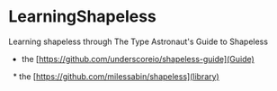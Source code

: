 # LearningShapeless
Learning shapeless through The Type Astronaut's Guide to Shapeless

   * the [https://github.com/underscoreio/shapeless-guide](Guide)
   
   * the [https://github.com/milessabin/shapeless](library)
